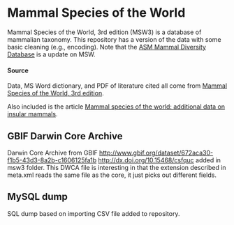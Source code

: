 # Mammal Species of the World

Mammal Species of the World, 3rd edition (MSW3) is a database of mammalian taxonomy. This repository has a version of the data with some basic cleaning (e.g., encoding). Note that the [ASM Mammal Diversity Database](http://www.mammaldiversity.org) is a update on MSW.

#### Source

Data, MS Word dictionary, and PDF of literature cited all come from [Mammal Species of the World, 3rd edition](http://www.bucknell.edu/msw3/).

Also included is the article [Mammal species of the world: additional data on insular mammals](http://hdl.handle.net/2246/3233).

## GBIF Darwin Core Archive

Darwin Core Archive from GBIF http://www.gbif.org/dataset/672aca30-f1b5-43d3-8a2b-c1606125fa1b http://dx.doi.org/10.15468/csfquc added in msw3 folder. This DWCA file is interesting in that the extension described in meta.xml reads the same file as the core, it just picks out different fields.

## MySQL dump

SQL dump based on importing CSV file added to repository.

